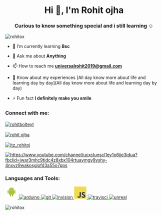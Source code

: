 <h1 align="center">Hi 👋, I'm Rohit ojha</h1>

<h3 align="center">Curious to know something special and i still learning ☺️</h3>

<p align="left"> <img src="/https://cdn.dribbble.com/users/1162077/screenshots/3848914/programmer.gifhpvc/?username=rohitox&label=Profile%20views&color=0e75b6&style=flat" alt="rohitox" /> </p>

- 🌱 I’m currently learning **Bsc**

- 💬 Ask me about **Anything**

- 📫 How to reach me **universalrohit2019@gmail.com**

- 📄 Know about my experiences [All day know more about life and learning day by day](All day know more about life and learning day by day)

- ⚡ Fun fact **I definitely make you smile**

<h3 align="left">Connect with me:</h3>

<p align="left">

<a href="https://twitter.com/rohitbolteyt" target="blank"><img align="center" src="https://raw.githubusercontent.com/rahuldkjain/github-profile-readme-generator/master/src/images/icons/Social/twitter.svg" alt="rohitbolteyt" height="30" width="40" /></a>

<a href="https://www.facebook.com/https://www.facebook.com/rohitojha9988?mibextid=ZbWKwL" target="blank"><img align="center" src="https://raw.githubusercontent.com/rahuldkjain/github-profile-radme-generator/master/src/images/icons/Social/facebook.svg" alt="rohit ojha" height="30" width="40" /></a>

<a href="https://instagram.com/itz_rohitoj" target="blank"><img align="center" src="https://raw.githubusercontent.com/rahuldkjain/github-profile-readme-generator/master/src/images/icons/Social/instagram.svg" alt="itz_rohitoj" height="30" width="40" /></a>

<a href="https://www.youtube.com/c/https://www.youtube.com/channel/ucxclunscl1ey1o6jje3idua?fbclid=iwar3mhc9tidc4z8xbx104rtuaymgy9yshy-4nxyz9wakosgjofd3a55o7pps" target="blank"><img align="center" src="https://raw.githubusercontent.com/rahuldkjain/github-profile-readme-generator/master/src/images/icons/Social/youtube.svg" alt="https://www.youtube.com/channel/ucxclunscl1ey1o6jje3idua?fbclid=iwar3mhc9tidc4z8xbx104rtuaymgy9yshy-4nxyz9wakosgjofd3a55o7pps" height="30" width="40" /></a>

</p>

<h3 align="left">Languages and Tools:</h3>

<p align="left"> <a href="https://developer.android.com" target="_blank" rel="noreferrer"> <img src="https://raw.githubusercontent.com/devicons/devicon/master/icons/android/android-original-wordmark.svg" alt="android" width="40" height="40"/> </a> <a href="https://www.arduino.cc/" target="_blank" rel="noreferrer"> <img src="https://cdn.worldvectorlogo.com/logos/arduino-1.svg" alt="arduino" width="40" height="40"/> </a> <a href="https://git-scm.com/" target="_blank" rel="noreferrer"> <img src="https://www.vectorlogo.zone/logos/git-scm/git-scm-icon.svg" alt="git" width="40" height="40"/> </a> <a href="https://www.invisionapp.com/" target="_blank" rel="noreferrer"> <img src="https://www.vectorlogo.zone/logos/invisionapp/invisionapp-icon.svg" alt="invision" width="40" height="40"/> </a> <a href="https://developer.mozilla.org/en-US/docs/Web/JavaScript" target="_blank" rel="noreferrer"> <img src="https://raw.githubusercontent.com/devicons/devicon/master/icons/javascript/javascript-original.svg" alt="javascript" width="40" height="40"/> </a> <a href="https://travis-ci.org" target="_blank" rel="noreferrer"> <img src="https://www.vectorlogo.zone/logos/travis-ci/travis-ci-icon.svg" alt="travisci" width="40" height="40"/> </a> <a href="https://unrealengine.com/" target="_blank" rel="noreferrer"> <img src="https://raw.githubusercontent.com/kenangundogan/fontisto/036b7eca71aab1bef8e6a0518f7329f13ed62f6b/icons/svg/brand/unreal-engine.svg" alt="unreal" width="40" height="40"/> </a> </p>

<p><img align="center" src="https://github-readme-stats.vercel.app/api/top-langs?username=rohitox&show_icons=true&locale=en&layout=compact" alt="rohitox" /></p>





 





